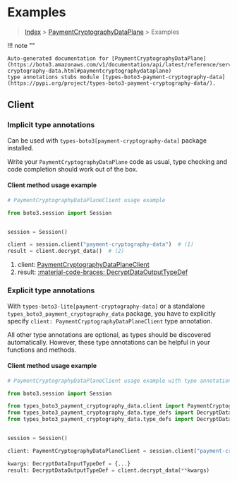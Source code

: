 # Examples

> [Index](../README.md) > [PaymentCryptographyDataPlane](./README.md) > Examples

!!! note ""

    Auto-generated documentation for [PaymentCryptographyDataPlane](https://boto3.amazonaws.com/v1/documentation/api/latest/reference/services/payment-cryptography-data.html#paymentcryptographydataplane)
    type annotations stubs module [types-boto3-payment-cryptography-data](https://pypi.org/project/types-boto3-payment-cryptography-data/).

## Client

### Implicit type annotations

Can be used with `types-boto3[payment-cryptography-data]` package installed.

Write your `PaymentCryptographyDataPlane` code as usual,
type checking and code completion should work out of the box.


#### Client method usage example

```python
# PaymentCryptographyDataPlaneClient usage example

from boto3.session import Session


session = Session()

client = session.client("payment-cryptography-data")  # (1)
result = client.decrypt_data()  # (2)
```

1. client: [PaymentCryptographyDataPlaneClient](./client.md)
2. result: [:material-code-braces: DecryptDataOutputTypeDef](./type_defs.md#decryptdataoutputtypedef)






### Explicit type annotations

With `types-boto3-lite[payment-cryptography-data]`
or a standalone `types_boto3_payment_cryptography_data` package, you have to explicitly specify `client: PaymentCryptographyDataPlaneClient` type annotation.

All other type annotations are optional, as types should be discovered automatically.
However, these type annotations can be helpful in your functions and methods.


#### Client method usage example

```python
# PaymentCryptographyDataPlaneClient usage example with type annotations

from boto3.session import Session

from types_boto3_payment_cryptography_data.client import PaymentCryptographyDataPlaneClient
from types_boto3_payment_cryptography_data.type_defs import DecryptDataOutputTypeDef
from types_boto3_payment_cryptography_data.type_defs import DecryptDataInputTypeDef


session = Session()

client: PaymentCryptographyDataPlaneClient = session.client("payment-cryptography-data")

kwargs: DecryptDataInputTypeDef = {...}
result: DecryptDataOutputTypeDef = client.decrypt_data(**kwargs)
```






